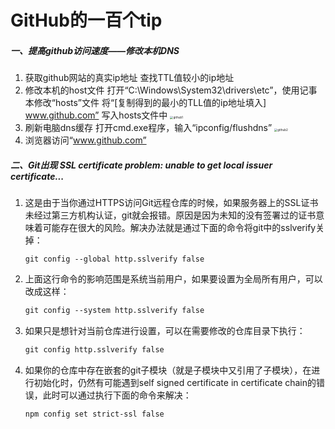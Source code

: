 # GitHub的一百个tip

##### 一、提高github访问速度——修改本机DNS

1. 获取github网站的真实ip地址
   查找TTL值较小的ip地址
2. 修改本机的host文件
   打开“C:\Windows\System32\drivers\etc”，使用记事本修改“hosts”文件
   将“[复制得到的最小的TLL值的ip地址填入] www.github.com” 写入hosts文件中
   <img src="D:\!nanshabu\big3\MyLearningNotesBook\img\github1.jpg" alt="github1" style="zoom: 33%;" />
3. 刷新电脑dns缓存
   打开cmd.exe程序，输入“ipconfig/flushdns”
   <img src="D:\!nanshabu\big3\MyLearningNotesBook\img\github2.jpg" alt="github2" style="zoom:33%;" />
4. 浏览器访问“www.github.com”

##### 二、Git出现 SSL certificate problem: unable to get local issuer certificate...

1. 这是由于当你通过HTTPS访问Git远程仓库的时候，如果服务器上的SSL证书未经过第三方机构认证，git就会报错。原因是因为未知的没有签署过的证书意味着可能存在很大的风险。解决办法就是通过下面的命令将git中的sslverify关掉：

   ```markd
   git config --global http.sslverify false
   ```

2. 上面这行命令的影响范围是系统当前用户，如果要设置为全局所有用户，可以改成这样：

   ```markdown
   git config --system http.sslverify false
   ```

3. 如果只是想针对当前仓库进行设置，可以在需要修改的仓库目录下执行：

   ```markdown
   git config http.sslverify false
   ```

4. 如果你的仓库中存在嵌套的git子模块（就是子模块中又引用了子模块），在进行初始化时，仍然有可能遇到self signed certificate in certificate chain的错误，此时可以通过执行下面的命令来解决：

   ```markdown
   npm config set strict-ssl false
   ```

   